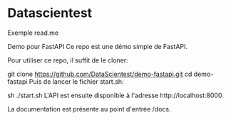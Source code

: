 # Datascientest

Exemple read.me

Demo pour FastAPI
Ce repo est une démo simple de FastAPI.

Pour utiliser ce repo, il suffit de le cloner:

git clone https://github.com/DataScientest/demo-fastapi.git
cd demo-fastapi
Puis de lancer le fichier start.sh:

sh ./start.sh
L'API est ensuite disponible à l'adresse http://localhost:8000.

La documentation est présente au point d'entrée /docs.
